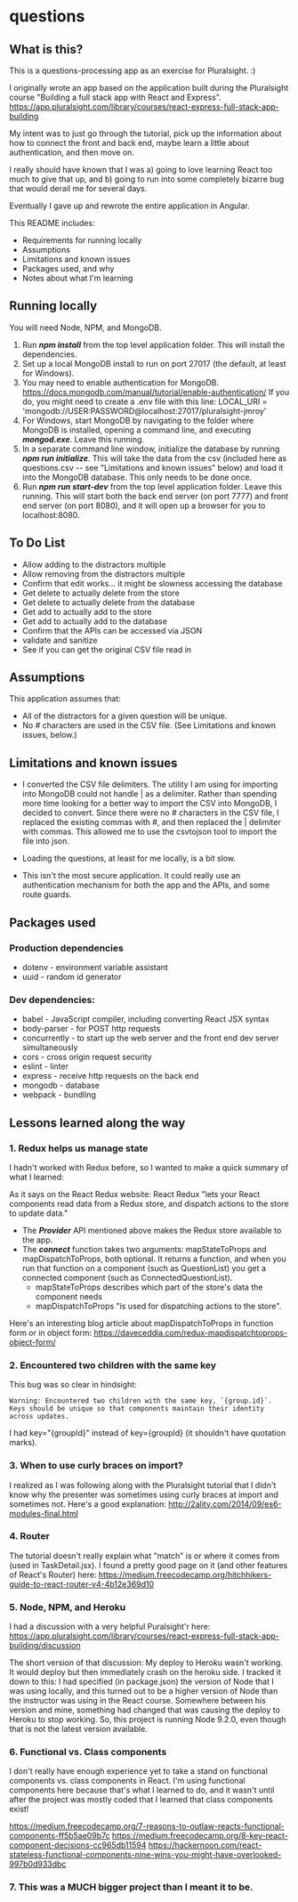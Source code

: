 # questions

## What is this?
This is a questions-processing app as an exercise for Pluralsight. :)

I originally wrote an app based on the application built during the Pluralsight course 
"Building a full stack app with React and Express". 
https://app.pluralsight.com/library/courses/react-express-full-stack-app-building

My intent was to just go through the tutorial, pick up the information about how to connect the front and back end, maybe learn a little about authentication, and then move on.

I really should have known that I was a) going to love learning React too much to give that up, and b) going to run into some completely bizarre bug that would derail me for several days.

Eventually I gave up and rewrote the entire application in Angular.

This README includes: 

* Requirements for running locally
* Assumptions
* Limitations and known issues
* Packages used, and why
* Notes about what I'm learning

## Running locally

You will need Node, NPM, and MongoDB.

1. Run ***npm install*** from the top level application folder. This will install the dependencies. 
2. Set up a local MongoDB install to run on port 27017 (the default, at least for Windows).
3. You may need to enable authentication for MongoDB. https://docs.mongodb.com/manual/tutorial/enable-authentication/
   If you do, you might need to create a .env file with this line: 
   LOCAL_URI = 'mongodb://USER:PASSWORD@localhost:27017/pluralsight-jmroy'
4. For Windows, start MongoDB by navigating to the folder where MongoDB is installed, opening a command line, and executing ***mongod.exe***. Leave this running.
5. In a separate command line window, initialize the database by running ***npm run initialize***. This will take the data from the csv (included here as questions.csv -- see "Limitations and known issues" below) and load it into the MongoDB database. This only needs to be done once. 
6. Run ***npm run start-dev*** from the top level application folder. Leave this running. This will start both the back end server (on port 7777) and front end server (on port 8080), and it will open up a browser for you to localhost:8080.

## To Do List
* Allow adding to the distractors multiple
* Allow removing from the distractors multiple
* Confirm that edit works... it might be slowness accessing the database
* Get delete to actually delete from the store
* Get delete to actually delete from the database
* Get add to actually add to the store
* Get add to actually add to the database
* Confirm that the APIs can be accessed via JSON
* validate and sanitize
* See if you can get the original CSV file read in

## Assumptions

This application assumes that:
* All of the distractors for a given question will be unique.
* No # characters are used in the CSV file. (See Limitations and known issues, below.)

## Limitations and known issues

* I converted the CSV file delimiters. The utility I am using for importing into MongoDB could not handle | as a delimiter. Rather than spending more time looking for a better way to import the CSV into MongoDB, I decided to convert. Since there were no # characters in the CSV file, I replaced the existing commas with #, and then replaced the | delimiter with commas. This allowed me to use the csvtojson tool to import the file into json.

* Loading the questions, at least for me locally, is a bit slow.

* This isn't the most secure application. It could really use an authentication mechanism for both the app and the APIs, and some route guards.

## Packages used

### Production dependencies

 * dotenv - environment variable assistant
 * uuid - random id generator

### Dev dependencies:

 * babel - JavaScript compiler, including converting React JSX syntax
 * body-parser - for POST http requests
 * concurrently - to start up the web server and the front end dev server simultaneously
 * cors - cross origin request security
 * eslint - linter
 * express - receive http requests on the back end
 * mongodb - database
 * webpack - bundling

## Lessons learned along the way

### 1. Redux helps us manage state

I hadn't worked with Redux before, so I wanted to make a quick summary of what I learned:

As it says on the React Redux website: React Redux "lets your React components read data from a Redux store, and dispatch actions to the store to update data."

* The ***Provider*** API mentioned above makes the Redux store available to the app.
* The ***connect*** function takes two arguments: mapStateToProps and mapDispatchToProps, both optional. It returns a function, and when you run that function on a component (such as QuestionList) you get a connected component (such as ConnectedQuestionList).
  * mapStateToProps describes which part of the store's data the component needs
  * mapDispatchToProps "is used for dispatching actions to the store". 

Here's an interesting blog article about mapDispatchToProps in function form or in object form: https://daveceddia.com/redux-mapdispatchtoprops-object-form/

### 2. Encountered two children with the same key

This bug was so clear in hindsight:

    Warning: Encountered two children with the same key, `{group.id}`. Keys should be unique so that components maintain their identity across updates.

I had key="{groupId}" instead of key={groupId} (it shouldn't have quotation marks). 

### 3. When to use curly braces on import?

I realized as I was following along with the Pluralsight tutorial that I didn't know why the presenter was sometimes using curly braces at import and sometimes not. Here's a good explanation: http://2ality.com/2014/09/es6-modules-final.html

### 4. Router

The tutorial doesn't really explain what "match" is or where it comes from (used in TaskDetail.jsx). I found a pretty good page on it (and other features of React's Router) here:
https://medium.freecodecamp.org/hitchhikers-guide-to-react-router-v4-4b12e369d10

### 5. Node, NPM, and Heroku

I had a discussion with a very helpful Puralsight'r here:
https://app.pluralsight.com/library/courses/react-express-full-stack-app-building/discussion

The short version of that discussion: My deploy to Heroku wasn't working. It would deploy but then immediately crash on the heroku side. I tracked it down to this: I had specified (in package.json) the version of Node that I was using locally, and this turned out to be a higher version of Node than the instructor was using in the React course. Somewhere between his version and mine, something had changed that was causing the deploy to Heroku to stop working. So, this project is running Node 9.2.0, even though that is not the latest version available.

### 6. Functional vs. Class components

I don't really have enough experience yet to take a stand on functional components vs. class components in React. I'm using functional components here because that's what I learned to do, and it wasn't until after the project was mostly coded that I learned that class components exist!

https://medium.freecodecamp.org/7-reasons-to-outlaw-reacts-functional-components-ff5b5ae09b7c
https://medium.freecodecamp.org/8-key-react-component-decisions-cc965db11594
https://hackernoon.com/react-stateless-functional-components-nine-wins-you-might-have-overlooked-997b0d933dbc

### 7. This was a MUCH bigger project than I meant it to be.
